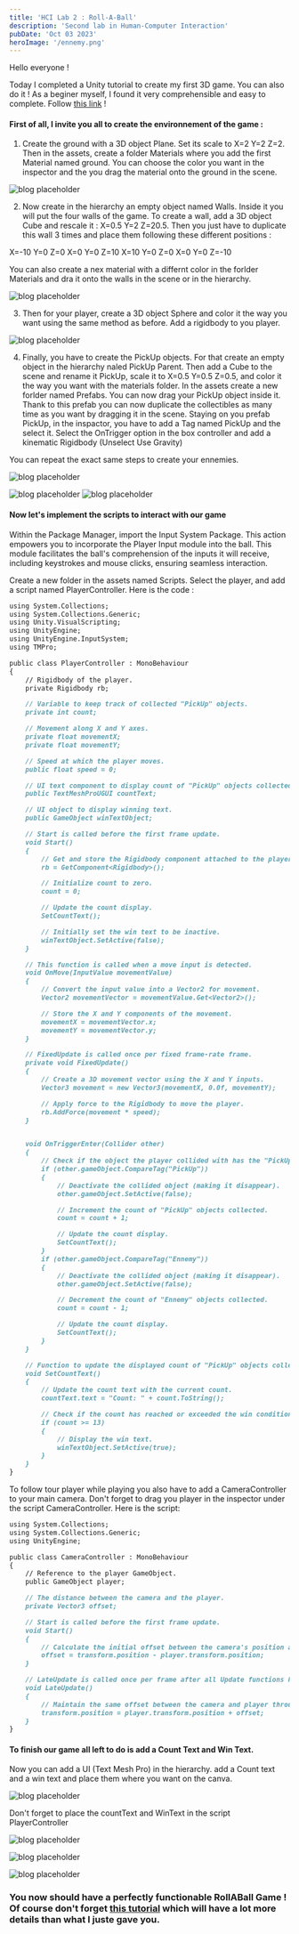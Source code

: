 ```yaml
---
title: 'HCI Lab 2 : Roll-A-Ball'
description: 'Second lab in Human-Computer Interaction'
pubDate: 'Oct 03 2023'
heroImage: '/ennemy.png'
---
```



Hello everyone !

Today I completed a Unity tutorial to create my first 3D game. You can also do it ! As a beginer myself, I found it very comprehensible and easy to complete. Follow <a href="https://learn.unity.com/project/roll-a-ball?uv=2022.3">this link</a> !


#### First of all, I invite you all to create the environnement of the game :

1) Create the ground with a 3D object Plane. Set its scale to X=2 Y=2 Z=2. Then in the assets, create a folder Materials where you add the first Material named ground. You can choose the color you want in the inspector and the you drag the material onto the ground in the scene.

![blog placeholder](/ground.jpg)

2) Now create in the hierarchy an empty object named Walls. Inside it you will put the four walls of the game. To create a wall, add a 3D object Cube and rescale it : X=0.5 Y=2 Z=20.5. Then you just have to duplicate this wall 3 times and place them following these different positions : 

X=-10 Y=0 Z=0
X=0 Y=0 Z=10
X=10 Y=0 Z=0
X=0 Y=0 Z=-10

You can also create a nex material with a differnt color in the forlder Materials and dra it onto the walls in the scene or in the hierarchy.

![blog placeholder](/walls.jpg)

3) Then for your player, create a 3D object Sphere and color it the way you want using the same method as before. Add a rigidbody to you player. 

![blog placeholder](/player.jpg)

4) Finally, you have to create the PickUp objects. For that create an empty object in the hierarchy naled PickUp Parent. Then add a Cube to the scene and rename it PickUp, scale it to X=0.5 Y=0.5 Z=0.5, and color it the way you want with the materials folder. In the assets create a new forlder named Prefabs. You can now drag your PickUp object inside it. Thank to this prefab you can now duplicate the collectibles as many time as you want by dragging it in the scene. Staying on you prefab PickUp, in the inspactor, you have to add a Tag named PickUp and the select it. Select the OnTrigger option in the box controller and add a kinematic Rigidbody (Unselect Use Gravity)

You can repeat the exact same steps to create your ennemies.

![blog placeholder](/Tag.png)

![blog placeholder](/game.jpg) ![blog placeholder](/ennemy.png)



#### Now let's implement the scripts to interact with our game


Within the Package Manager, import the Input System Package. This action empowers you to incorporate the Player Input module into the ball. This module facilitates the ball's comprehension of the inputs it will receive, including keystrokes and mouse clicks, ensuring seamless interaction.

Create a new folder in the assets named Scripts. Select the player, and add a script named PlayerController. Here is the code : 

```markdown
using System.Collections;
using System.Collections.Generic;
using Unity.VisualScripting;
using UnityEngine;
using UnityEngine.InputSystem;
using TMPro;

public class PlayerController : MonoBehaviour
{
    // Rigidbody of the player.
    private Rigidbody rb;

    // Variable to keep track of collected "PickUp" objects.
    private int count;

    // Movement along X and Y axes.
    private float movementX;
    private float movementY;

    // Speed at which the player moves.
    public float speed = 0;

    // UI text component to display count of "PickUp" objects collected.
    public TextMeshProUGUI countText;

    // UI object to display winning text.
    public GameObject winTextObject;

    // Start is called before the first frame update.
    void Start()
    {
        // Get and store the Rigidbody component attached to the player.
        rb = GetComponent<Rigidbody>();

        // Initialize count to zero.
        count = 0;

        // Update the count display.
        SetCountText();

        // Initially set the win text to be inactive.
        winTextObject.SetActive(false);
    }

    // This function is called when a move input is detected.
    void OnMove(InputValue movementValue)
    {
        // Convert the input value into a Vector2 for movement.
        Vector2 movementVector = movementValue.Get<Vector2>();

        // Store the X and Y components of the movement.
        movementX = movementVector.x;
        movementY = movementVector.y;
    }

    // FixedUpdate is called once per fixed frame-rate frame.
    private void FixedUpdate()
    {
        // Create a 3D movement vector using the X and Y inputs.
        Vector3 movement = new Vector3(movementX, 0.0f, movementY);

        // Apply force to the Rigidbody to move the player.
        rb.AddForce(movement * speed);
    }


    void OnTriggerEnter(Collider other)
    {
        // Check if the object the player collided with has the "PickUp" tag.
        if (other.gameObject.CompareTag("PickUp"))
        {
            // Deactivate the collided object (making it disappear).
            other.gameObject.SetActive(false);

            // Increment the count of "PickUp" objects collected.
            count = count + 1;

            // Update the count display.
            SetCountText();
        }
        if (other.gameObject.CompareTag("Ennemy"))
        {
            // Deactivate the collided object (making it disappear).
            other.gameObject.SetActive(false);

            // Decrement the count of "Ennemy" objects collected.
            count = count - 1;

            // Update the count display.
            SetCountText();
        }
    }

    // Function to update the displayed count of "PickUp" objects collected.
    void SetCountText()
    {
        // Update the count text with the current count.
        countText.text = "Count: " + count.ToString();

        // Check if the count has reached or exceeded the win condition.
        if (count >= 13)
        {
            // Display the win text.
            winTextObject.SetActive(true);
        }
    }
}
```

To follow tour player while playing you also have to add a CameraController to your main camera. Don't forget to drag you player in the inspector under the script CameraController. Here is the script:

```markdown
using System.Collections;
using System.Collections.Generic;
using UnityEngine;

public class CameraController : MonoBehaviour
{
    // Reference to the player GameObject.
    public GameObject player;

    // The distance between the camera and the player.
    private Vector3 offset;

    // Start is called before the first frame update.
    void Start()
    {
        // Calculate the initial offset between the camera's position and the player's position.
        offset = transform.position - player.transform.position;
    }

    // LateUpdate is called once per frame after all Update functions have been completed.
    void LateUpdate()
    {
        // Maintain the same offset between the camera and player throughout the game.
        transform.position = player.transform.position + offset;
    }
}
````

#### To finish our game all left to do is add a Count Text and Win Text.

Now you can add a UI (Text Mesh Pro) in the hierarchy. add a Count text and a win text and place them where you want on the canva. 

![blog placeholder](/Count.png)


Don't forget to place the countText and WinText in the script PlayerController

![blog placeholder](/Count2.png)

![blog placeholder](/gameplay.png)

![blog placeholder](/gameplay2.png)


### You now should have a perfectly functionable RollABall Game ! Of course don't forget <a href="https://learn.unity.com/project/roll-a-ball?uv=2022.3">this tutorial</a> which will have a lot more details than what I juste gave you.